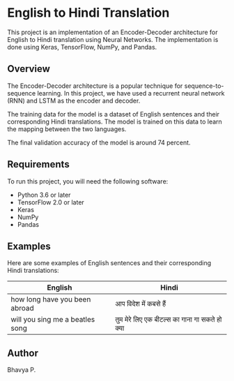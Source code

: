 # English to Hindi Translation

This project is an implementation of an Encoder-Decoder architecture for English to Hindi translation using Neural Networks. The implementation is done using Keras, TensorFlow, NumPy, and Pandas.

## Overview

The Encoder-Decoder architecture is a popular technique for sequence-to-sequence learning. In this project, we have used a recurrent neural network (RNN) and LSTM as the encoder and decoder.

The training data for the model is a dataset of English sentences and their corresponding Hindi translations. The model is trained on this data to learn the mapping between the two languages.

The final validation accuracy of the model is around 74 percent.

## Requirements

To run this project, you will need the following software:

- Python 3.6 or later
- TensorFlow 2.0 or later
- Keras
- NumPy
- Pandas

## Examples

Here are some examples of English sentences and their corresponding Hindi translations:

| English | Hindi |
|---------|-------|
|  how long have you been abroad    | आप विदेश में कबसे हैं |
| will you sing me a beatles song  | तुम मेरे लिए एक बीटल्स का गाना गा सकते हो क्या |


## Author

Bhavya P.
